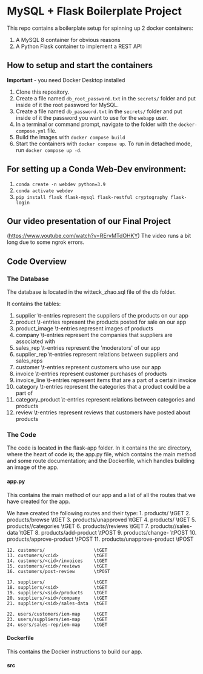 # MySQL + Flask Boilerplate Project

This repo contains a boilerplate setup for spinning up 2 docker containers: 
1. A MySQL 8 container for obvious reasons
1. A Python Flask container to implement a REST API

## How to setup and start the containers
**Important** - you need Docker Desktop installed

1. Clone this repository.  
1. Create a file named `db_root_password.txt` in the `secrets/` folder and put inside of it the root password for MySQL. 
1. Create a file named `db_password.txt` in the `secrets/` folder and put inside of it the password you want to use for the `webapp` user. 
1. In a terminal or command prompt, navigate to the folder with the `docker-compose.yml` file.  
1. Build the images with `docker compose build`
1. Start the containers with `docker compose up`.  To run in detached mode, run `docker compose up -d`. 

## For setting up a Conda Web-Dev environment:

1. `conda create -n webdev python=3.9`
1. `conda activate webdev`
1. `pip install flask flask-mysql flask-restful cryptography flask-login`


## Our video presentation of our Final Project

(https://www.youtube.com/watch?v=RErvMTdOHKY)
The video runs a bit long due to some ngrok errors.


## Code Overview

### The Database

The database is located in the witteck_zhao.sql file of the db folder.

It contains the tables:
1. supplier           \t-entries represent the suppliers of the products on our app
2. product            \t-entries represent the products posted for sale on our app
3. product_image      \t-entries represent images of products
4. company            \t-entries represent the companies that suppliers are associated with
5. sales_rep          \t-entries represent the 'moderators' of our app
6. supplier_rep       \t-entries represent relations between suppliers and sales_reps
7. customer           \t-entries represent customers who use our app
8. invoice            \t-entries represent customer purchases of products
9. invoice_line       \t-entries represent items that are a part of a certain invoice
10. category          \t-entries represent the categories that a product could be a part of
11. category_product  \t-entries represent relations between categories and products
12. review            \t-entries represent reviews that customers have posted about products

### The Code

The code is located in the flask-app folder. In it contains the src directory, where the heart of code is; the app.py file, which contains the main method and some route documentation; and the Dockerfile, which handles building an image of the app.

#### app.py

This contains the main method of our app and a list of all the routes that we have created for the app.

We have created the following routes and their type:
    1. products/                    \tGET
    2. products/browse              \tGET
    3. products/unapproved          \tGET
    4. products/<pid>               \tGET
    5. products/<pid>/categories    \tGET
    6. products/<pid>/reviews       \tGET
    7. products/<pid>/sales-data    \tGET
    8. products/add-product         \tPOST
    9. products/change-<param>      \tPOST
    10. products/approve-product    \tPOST
    11. products/unapprove-product  \tPOST

    12. customers/                  \tGET
    13. customers/<cid>             \tGET
    14. customers/<cid>/invoices    \tGET
    15. customers/<cid>/reviews     \tGET
    16. customers/post-review       \tPOST

    17. suppliers/                  \tGET
    18. suppliers/<sid>             \tGET
    19. suppliers/<sid>/products    \tGET
    20. suppliers/<sid>/company     \tGET
    21. suppliers/<sid>/sales-data  \tGET

    22. users/customers/iem-map     \tGET
    23. users/suppliers/iem-map     \tGET
    24. users/sales-rep/iem-map     \tGET

#### Dockerfile

This contains the Docker instructions to build our app.

#### src




